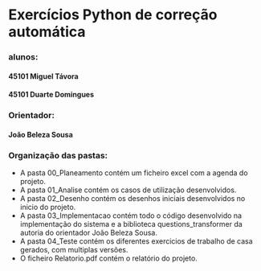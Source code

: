 # Exercícios Python de correção automática


### alunos:

#### 45101 Miguel Távora
#### 45101 Duarte Domingues

### Orientador:

#### João Beleza Sousa

### Organização das pastas:

* A pasta 00_Planeamento contém um ficheiro excel com a agenda do projeto.
* A pasta 01_Analise contém os casos de utilização desenvolvidos.
* A pasta 02_Desenho contém os desenhos iniciais desenvolvidos no inicio do projeto.
* A pasta 03_Implementacao contém todo o código desenvolvido na implementação do sistema e a biblioteca questions_transformer da autoria do orientador João Beleza Sousa.
* A pasta 04_Teste contém os diferentes exercicios de trabalho de casa gerados, com multiplas versões.
* O ficheiro Relatorio.pdf contém o relatório do projeto.
